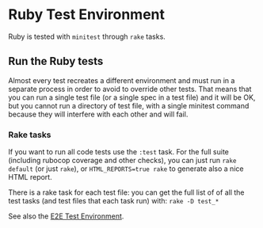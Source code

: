 # Ruby Test Environment

Ruby is tested with `minitest` through `rake` tasks.

## Run the Ruby tests

Almost every test recreates a different environment and must run in a separate process in order to avoid to override other tests. That means that you can run a single test file (or a single spec in a test file) and it will be OK, but you cannot run a directory of test file, with a single minitest command because they will interfere with each other and will fail.
 
### Rake tasks

If you want to run all code tests use the `:test` task. For the full suite (including rubocop coverage and other checks), you can just run `rake default` (or just `rake`), or `HTML_REPORTS=true rake` to generate also a nice HTML report.

There is a rake task for each test file: you can get the full list of of all the test tasks (and test files that each task run) with: `rake -D test_*` 

See also the [E2E Test Environment](https://github.com/ddnexus/pagy/tree/master/test/e2e).

